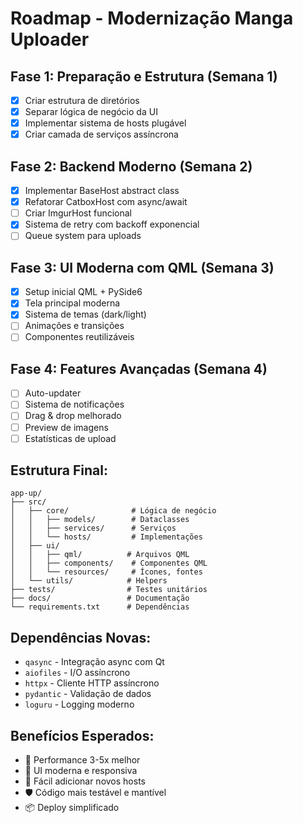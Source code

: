 # Roadmap - Modernização Manga Uploader

## Fase 1: Preparação e Estrutura (Semana 1)
- [x] Criar estrutura de diretórios
- [x] Separar lógica de negócio da UI
- [x] Implementar sistema de hosts plugável
- [x] Criar camada de serviços assíncrona

## Fase 2: Backend Moderno (Semana 2)
- [x] Implementar BaseHost abstract class
- [x] Refatorar CatboxHost com async/await
- [ ] Criar ImgurHost funcional
- [x] Sistema de retry com backoff exponencial
- [ ] Queue system para uploads

## Fase 3: UI Moderna com QML (Semana 3)
- [x] Setup inicial QML + PySide6
- [x] Tela principal moderna
- [x] Sistema de temas (dark/light)
- [ ] Animações e transições
- [ ] Componentes reutilizáveis

## Fase 4: Features Avançadas (Semana 4)
- [ ] Auto-updater
- [ ] Sistema de notificações
- [ ] Drag & drop melhorado
- [ ] Preview de imagens
- [ ] Estatísticas de upload

## Estrutura Final:
```
app-up/
├── src/
│   ├── core/              # Lógica de negócio
│   │   ├── models/        # Dataclasses
│   │   ├── services/      # Serviços
│   │   └── hosts/         # Implementações
│   ├── ui/
│   │   ├── qml/          # Arquivos QML
│   │   ├── components/    # Componentes QML
│   │   └── resources/     # Ícones, fontes
│   └── utils/            # Helpers
├── tests/                # Testes unitários
├── docs/                 # Documentação
└── requirements.txt      # Dependências
```

## Dependências Novas:
- `qasync` - Integração async com Qt
- `aiofiles` - I/O assíncrono
- `httpx` - Cliente HTTP assíncrono
- `pydantic` - Validação de dados
- `loguru` - Logging moderno

## Benefícios Esperados:
- 🚀 Performance 3-5x melhor
- 🎨 UI moderna e responsiva
- 🔌 Fácil adicionar novos hosts
- 🛡️ Código mais testável e mantível
- 📦 Deploy simplificado
